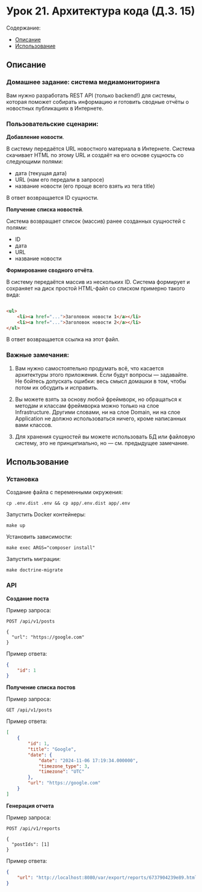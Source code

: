 # Урок 21. Архитектура кода (Д.З. 15)

Содержание:

- [Описание](#описание)
- [Использование](#использование)

## Описание

### Домашнее задание: система медиамониторинга

Вам нужно разработать REST API (только backend!) для системы, которая поможет собирать информацию и готовить
сводные отчёты о новостных публикациях в Интернете.

### Пользовательские сценарии:

**Добавление новости**.

В систему передаётся URL новостного материала в Интернете. Система скачивает HTML по этому URL и создаёт на его основе
сущность со следующими полями:

- дата (текущая дата)
- URL (нам его передали в запросе)
- название новости (его проще всего взять из тега title)

В ответ возвращается ID сущности.

**Получение списка новостей**.

Система возвращает список (массив) ранее созданных сущностей с полями:

- ID
- дата
- URL
- название новости

**Формирование сводного отчёта**.

В систему передаётся массив из нескольких ID. Система формирует и сохраняет на диск простой HTML-файл со списком
примерно такого вида:

```html

<ul>
    <li><a href="...">Заголовок новости 1</a></li>
    <li><a href="...">Заголовок новости 2</a></li>
</ul>
```

В ответ возвращается ссылка на этот файл.

### Важные замечания:

1) Вам нужно самостоятельно продумать всё, что касается архитектуры этого приложения. Если будут вопросы — задавайте. Не
   бойтесь допускать ошибки: весь смысл домашки в том, чтобы потом их обсудить и исправить.

2) Вы можете взять за основу любой фреймворк, но обращаться к методам и классам фреймворка можно только на слое
   Infrastructure. Другими словами, ни на слое Domain, ни на слое Application не должно использоваться ничего, кроме
   написанных вами классов.

3) Для хранения сущностей вы можете использовать БД или файловую систему, это не принципиально, но — см. предыдущее
   замечание.

## Использование

### Установка

Создание файла с переменными окружения:

```shell
cp .env.dist .env && cp app/.env.dist app/.env 
```

Запустить Docker контейнеры:

```shell
make up
```

Установить зависимости:

```shell
make exec ARGS="composer install"
```

Запустить миграции:

```shell
make doctrine-migrate
```

### API

**Создание поста**

Пример запроса:

```http request
POST /api/v1/posts

{
  "url": "https://google.com"
}
```

Пример ответа:

```json
{
    "id": 1
}
```

**Получение списка постов**

Пример запроса:

```http request
GET /api/v1/posts
```

Пример ответа:

```json
[
    {
        "id": 1,
        "title": "Google",
        "date": {
            "date": "2024-11-06 17:19:34.000000",
            "timezone_type": 3,
            "timezone": "UTC"
        },
        "url": "https://google.com"
    }
]
```

**Генерация отчета**

Пример запроса:

```http request
POST /api/v1/reports

{
  "postIds": [1]
}
```

Пример ответа:

```json
{
    "url": "http://localhost:8080/var/export/reports/6737904239e89.html"
}
```

